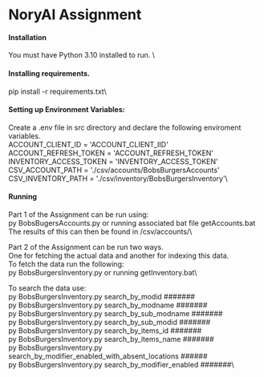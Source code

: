 # NoryAI Assignment
#### Installation
You must have Python 3.10 installed to run. \

#### Installing requirements.
pip install -r requirements.txt\

#### Setting up Environment Variables:
Create a .env file in src directory and declare the following enviroment variables.\
ACCOUNT_CLIENT_ID = 'ACCOUNT_CLIENT_IID'\
ACCOUNT_REFRESH_TOKEN = 'ACCOUNT_REFRESH_TOKEN'\
INVENTORY_ACCESS_TOKEN = 'INVENTORY_ACCESS_TOKEN'\
CSV_ACCOUNT_PATH = './csv/accounts/BobsBurgersAccounts' \
CSV_INVENTORY_PATH = './csv/inventory/BobsBurgersInventory'\

#### Running
Part 1 of the Assignment can be run using:\
py BobsBugersAccounts.py or running associated bat file getAccounts.bat\
The results of this can then be found in /csv/accounts/\

Part 2 of the Assignment can be run two ways. \
One for fetching the actual data and another for indexing this data. \
To fetch the data run the following:\
    py BobsBurgersInventory.py or running getInventory.bat\

To search the data use:\
    py BobsBurgersInventory.py search_by_modid #######\
    py BobsBurgersInventory.py search_by_modname #######\
    py BobsBurgersInventory.py search_by_sub_modname #######\
    py BobsBurgersInventory.py search_by_sub_modid #######\
    py BobsBurgersInventory.py search_by_items_id #######\
    py BobsBurgersInventory.py search_by_items_name #######\
    py BobsBurgersInventory.py search_by_modifier_enabled_with_absent_locations ######\
    py BobsBurgersInventory.py search_by_modifier_enabled #######\
